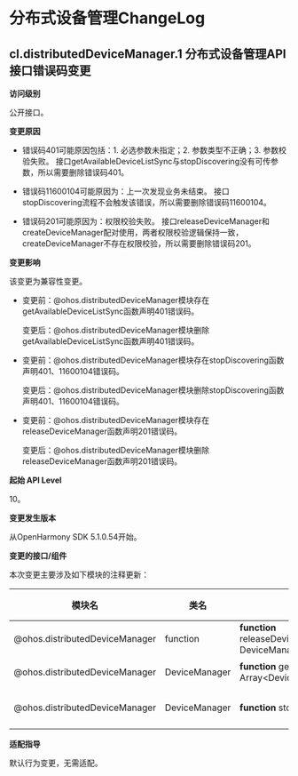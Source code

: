 # 分布式设备管理ChangeLog

## cl.distributedDeviceManager.1 分布式设备管理API接口错误码变更

**访问级别**

公开接口。

**变更原因**

- 错误码401可能原因包括：1. 必选参数未指定；2. 参数类型不正确；3. 参数校验失败。
  接口getAvailableDeviceListSync与stopDiscovering没有可传参数，所以需要删除错误码401。

- 错误码11600104可能原因为：上一次发现业务未结束。
  接口stopDiscovering流程不会触发该错误，所以需要删除错误码11600104。

- 错误码201可能原因为：权限校验失败。
  接口releaseDeviceManager和createDeviceManager配对使用，两者权限校验逻辑保持一致，createDeviceManager不存在权限校验，所以需要删除错误码201。

**变更影响**

该变更为兼容性变更。

- 变更前：@ohos.distributedDeviceManager模块存在getAvailableDeviceListSync函数声明401错误码。

  变更后：@ohos.distributedDeviceManager模块删除getAvailableDeviceListSync函数声明401错误码。

- 变更前：@ohos.distributedDeviceManager模块存在stopDiscovering函数声明401、11600104错误码。

  变更后：@ohos.distributedDeviceManager模块删除stopDiscovering函数声明401、11600104错误码。

- 变更前：@ohos.distributedDeviceManager模块存在releaseDeviceManager函数声明201错误码。

  变更后：@ohos.distributedDeviceManager模块删除releaseDeviceManager函数声明201错误码。

**起始 API Level**

10。

**变更发生版本**

从OpenHarmony SDK 5.1.0.54开始。

**变更的接口/组件**

本次变更主要涉及如下模块的注释更新：

| 模块名                                | 类名                | 接口声明                                                   |主要变更点说明    |
| ------------------------------------ | ------------------- | ------------------------------------------------------------ | -------------- |
| @ohos.distributedDeviceManager       | function             | **function** releaseDeviceManager(deviceManager: DeviceManager): void; | 删除201错误码。 |
| @ohos.distributedDeviceManager       | DeviceManager        | **function** getAvailableDeviceListSync(): Array&lt;DeviceBasicInfo&gt;; | 删除401错误码。 |
| @ohos.distributedDeviceManager       | DeviceManager        | **function** stopDiscovering(): void; | 删除401、11600104错误码。   |

**适配指导**

默认行为变更，无需适配。
